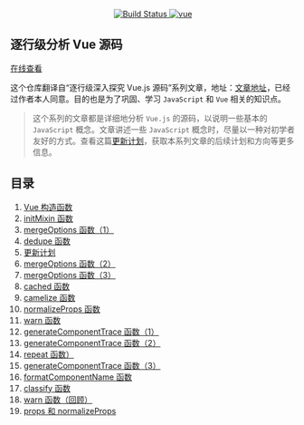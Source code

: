<p align="center">
  <a href="https://travis-ci.org/ohhoney1/Vue.js-Source-Code-line-by-line" rel="nofollow">
    <img src="https://travis-ci.org/ohhoney1/Vue.js-Source-Code-line-by-line.svg?branch=master" alt="Build Status">
  </a>
  <a href="https://github.com/vuejs/vue">
    <img src="https://img.shields.io/badge/vue-2.5.17-brightgreen.svg" alt="vue">
  </a>
</p>

## 逐行级分析 Vue 源码

[在线查看](https://ohhoney1.github.io/Vue.js-Source-Code-line-by-line/)

这个仓库翻译自“逐行级深入探究 Vue.js 源码”系列文章，地址：[文章地址](https://medium.com/@oneminutejs/a-deep-dive-in-the-vue-js-source-code-0-table-of-contents-170dcc3c8ec)，已经过作者本人同意。目的也是为了巩固、学习 `JavaScript` 和 `Vue` 相关的知识点。

> 这个系列的文章都是详细地分析 `Vue.js` 的源码，以说明一些基本的 `JavaScript` 概念。文章讲述一些 `JavaScript` 概念时，尽量以一种对初学者友好的方式。查看这篇[更新计划](https://github.com/ohhoney1/Vue.js-Source-Code-line-by-line/blob/master/docs/05-update-plan.md)，获取本系列文章的后续计划和方向等更多信息。

## 目录

1. [Vue 构造函数](https://github.com/ohhoney1/Vue.js-Source-Code-line-by-line/blob/master/docs/01-the-vue-object-constructor-function.md)
2. [initMixin 函数](https://github.com/ohhoney1/Vue.js-Source-Code-line-by-line/blob/master/docs/02-the-initMixin-function.md)
3. [mergeOptions 函数（1）](https://github.com/ohhoney1/Vue.js-Source-Code-line-by-line/blob/master/docs/03-the-mergeOptions-function-1.md)
4. [dedupe 函数](https://github.com/ohhoney1/Vue.js-Source-Code-line-by-line/blob/master/docs/04-the-dedupe-function.md)
5. [更新计划](https://github.com/ohhoney1/Vue.js-Source-Code-line-by-line/blob/master/docs/05-update-plan.md)
6. [mergeOptions 函数（2）](https://github.com/ohhoney1/Vue.js-Source-Code-line-by-line/blob/master/docs/06-the-mergeOptions-function-2.md)
7. [mergeOptions 函数（3）](https://github.com/ohhoney1/Vue.js-Source-Code-line-by-line/blob/master/docs/07-the-mergeOptions-function-3.md)
8. [cached 函数](https://github.com/ohhoney1/Vue.js-Source-Code-line-by-line/blob/master/docs/08-the-cached-function.md)
9. [camelize 函数](https://github.com/ohhoney1/Vue.js-Source-Code-line-by-line/blob/master/docs/09-the-camelize-function.md)
10. [normalizeProps 函数](https://github.com/ohhoney1/Vue.js-Source-Code-line-by-line/blob/master/docs/10-the-normalizeProps-function.md)
11. [warn 函数](https://github.com/ohhoney1/Vue.js-Source-Code-line-by-line/blob/master/docs/11-the-warn-function.md)
12. [generateComponentTrace 函数（1）](https://github.com/ohhoney1/Vue.js-Source-Code-line-by-line/blob/master/docs/12-the-generateComponentTrace-function-1.md)
13. [generateComponentTrace 函数（2）](https://github.com/ohhoney1/Vue.js-Source-Code-line-by-line/blob/master/docs/13-the-generateComponentTrace-function-2.md)
14. [repeat 函数）](https://github.com/ohhoney1/Vue.js-Source-Code-line-by-line/blob/master/docs/14-the-repeat-function.md)
15. [generateComponentTrace 函数（3）](https://github.com/ohhoney1/Vue.js-Source-Code-line-by-line/blob/master/docs/15-the-generateComponentTrace-function-3.md)
16. [formatComponentName 函数](https://github.com/ohhoney1/Vue.js-Source-Code-line-by-line/blob/master/docs/16-the-formatComponentName-function.md)
17. [classify 函数](https://github.com/ohhoney1/Vue.js-Source-Code-line-by-line/blob/master/docs/17-the-classify-function.md)
18. [warn 函数（回顾）](https://github.com/ohhoney1/Vue.js-Source-Code-line-by-line/blob/master/docs/18-the-warn-function.md)
19. [props 和 normalizeProps](https://github.com/ohhoney1/Vue.js-Source-Code-line-by-line/blob/master/docs/19-props-and-normalizeProps.md)
